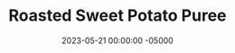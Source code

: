 ---
layout: post
title:  "Roasted Sweet Potato Puree"
date:   2023-05-21 00:00:00 -05000
categories: 
- Recipes
- Sweet Spreads
permalink: /recipes/sweet-potato-puree
image: /assets/Food/Sweet Spreads/Sweet Potato/sweet-potato-cover.jpg
ing: sweetpotato-ing
facts: sweetpotato-facts
section1: 
start2: 
section2: 
start3: 
section3: 
start4: 
section4: 
start5: 
section5: 
Prep: 10
Rest: 
Cook: 90
Source1: https://www.darngoodveggies.com/how-to-make-sweet-potato-puree/#tasty-recipes-12129-jump-target
Source2: 
whisk: https://s.samsungfood.com/ZUyoB
tags: 
- sweet potato mash
- mashed potato
- roasted
- puree
- butternut squash
- pumpkin
- canned pumpkin
- pumpkin pie
- pumpkin spice
- mashed sweet potato
Description: This is less of a recipe and more of a method, as you'd probably use sweet potato puree in something else. Try replacing mashed bananas or unsweetened applesauce in my baked goods with this for a delicious fall twist.<br>&emsp;Similar is my <a href="/recipes/pumpkin-puree">Homemade Pumpkin Puree</a>, which can also be used just like sweet potato puree!  Below are some great pumpkin or sweet potato recipes that you can use your puree on:<br><ul>
    <li><a href="/recipes/oats-pumpkin">Pumpkin Pie Protein Overnight Oats</a></li>
    <li><a href="/recipes/pancake">Pumpkin Protein Pancakes</a></li>
    <li><a href="/recipes/sweet-potato-banana-muffins">Sweet Potato Banana Mini Muffins</a></li>
    <li><a href="/recipes/sweet-potato-yogurt">Sweet Potato Yogurt with Slices Strawberries</a></li>
    <li><a href="/recipes/sweet-potato-brownies">Sweet Potato Brownies</a><br></li>
    <li><a href="/recipes/sweet-potato-blondies">Sweet Potato Blondies</a><br></li>
    <li><a href="/recipes/pumpkin-bread">Protein Pumpkin Bread</a><br></li>
    <li><a href="/recipes/pumpkin-pie">Perfect Protein Packed Pumpkin Pie</a></li>
    <li><a href="/recipes/pumpkin-cake">Frosted Pumpkin Cake</a></li></ul>
Instructions: 
- Wash the potatoes. Prick with a fork on all over about 10 times, and wrap in aluminum foil<br><br>

- Bake in the oven for 90 minutes at 400F until very soft. You can also use the air fryer at 400F for 1 hour. Slice open, and allow to steam out for a few minutes<br><br>

- Cut off the ends, and transfer the rest of the potatoes (with the skins!!) to a food processor.  Blend until smooth<br><br>

- You can also turn this into mashed potatoes. Season to taste with garlic and onion powder, pepper, salt, paprika, and parsley<br><br>
- <center><img src="/assets/Food/Sweet Spreads/Sweet Potato/sweet-potato-4.jpg" alt="" class="instruction-image"></center>
---